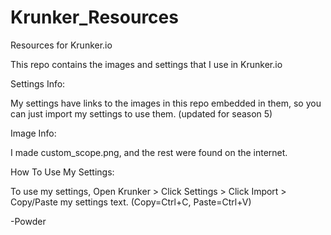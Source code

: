 # Krunker_Resources
Resources for Krunker.io



This repo contains the images and settings that I use in Krunker.io



Settings Info:


My settings have links to the images in this repo embedded in them, 
so you can just import my settings to use them. (updated for season 5)



Image Info:


I made custom_scope.png, and the rest were found on the internet.



How To Use My Settings:


To use my settings, Open Krunker > Click Settings > Click Import > Copy/Paste my settings text. 
(Copy=Ctrl+C, Paste=Ctrl+V)



-Powder
